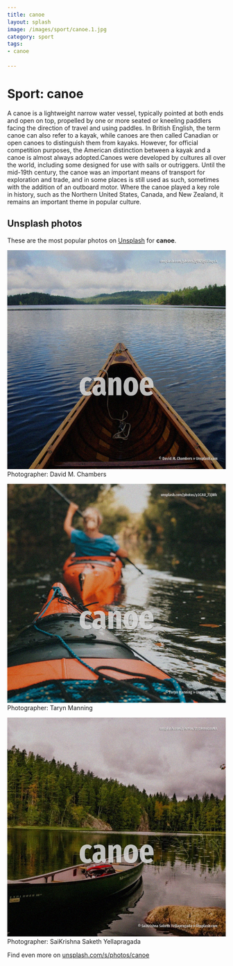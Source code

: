 ```yaml
---
title: canoe
layout: splash
image: /images/sport/canoe.1.jpg
category: sport
tags:
- canoe

---
```

# Sport: canoe

A canoe is a lightweight narrow water vessel, typically pointed at both ends and open on top,  propelled by one or more seated or kneeling paddlers facing the direction of travel and using  paddles. In British English, the term canoe can also refer to a kayak, while canoes are then called Canadian  or open canoes to distinguish them from kayaks. However, for official competition purposes, the American distinction between a kayak and a canoe is  almost always adopted.Canoes were developed by cultures all over the world, including some designed  for use with sails or outriggers. Until the mid-19th century, the canoe was an important means of transport for exploration and  trade, and in some places is still used as such, sometimes with the addition of an outboard motor. Where the canoe played a key role in history, such as the Northern United States, Canada, and New  Zealand, it remains an important theme in popular culture. 

 
## Unsplash photos
These are the most popular photos on [Unsplash](https://unsplash.com) for **canoe**.
 
![canoe](/images/sport/canoe.1.jpg)
Photographer:  David M. Chambers
 
![canoe](/images/sport/canoe.2.jpg)
Photographer:  Taryn Manning
 
![canoe](/images/sport/canoe.3.jpg)
Photographer:  SaiKrishna Saketh Yellapragada
 
Find even more on [unsplash.com/s/photos/canoe](https://unsplash.com/s/photos/canoe)
 
